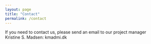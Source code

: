 ```yaml
---
layout: page
title: "Contact"
permalink: /contact
---
```


If you need to contact us, please send an email to our project manager Kristine S. Madsen: kma<at>dmi.dk
